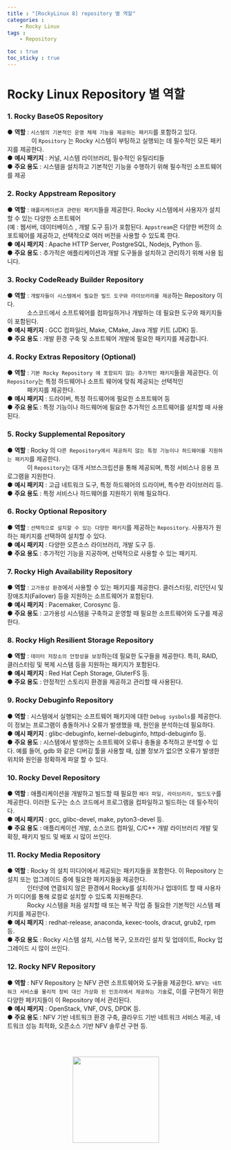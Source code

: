 ```yaml
---
title : "[RockyLinux 8] repository 별 역할"
categories :
    - Rocky Linux
tags :
    - Repository

toc : true
toc_sticky : true
---
```


# Rocky Linux Repository 별 역할

### 1. Rocky BaseOS Repository
● **역할** : `시스템의 기본적인 운영 체제 기능을 제공하는 패키지`를 포함하고 있다.<br>
　　　　이 `Rpository` 는 Rocky 시스템이 부팅하고 실행되는 데 필수적인 모든 패키지를 제공한다.<br>
● **예시 패키지** : 커널, 시스템 라이브러리, 필수적인 유틸리티들 <br>
● **주요 용도** : 시스템을 설치하고 기본적인 기능을 수행하기 위해 필수적인 소프트웨어를 제공

### 2. Rocky Appstream Repository
● **역할** : `애플리케이션과 관련된 패키지`들을 제공한다. Rocky 시스템에서 사용자가 설치할 수 있는 다양한 소프트웨어<br>(예 : 웹서버, 데이터베이스 , 개발 도구 등)가 포함된다. `Appstream`은 다양한 버전의 소포트웨어를 제공하고, 선택적으로 여러 버전을 사용할 수 있도록 한다. <br>
● **예시 패키지** : Apache HTTP Server, PostgreSQL, Nodejs, Python 등.<br>
● **주요 용도** : 추가적은 애플리케이션과 개발 도구들을 설치하고 관리하기 위해 사용 됩니다.

### 3. Rocky CodeReady Builder Repository
● **역할** : `개발자들이 시스템에서 필요한 빌드 도구와 라이브러리를 제공`하는 Repository 이다.<br>
　　　  소스코드에서 소프트웨어를 컴파일하거나 개발하는 데 필요한 도구와 패키지들이 포함된다.<br>
● **예시 패키지** : GCC 컴파일러, Make, CMake, Java 개발 키트 (JDK) 등. <br>
● **주요 용도** : 개발 환경 구축 및 소프트웨어 개발에 필요한 패키지를 제공합니다.

### 4. Rocky Extras Repository (Optional)
● **역할** : `기본 Rocky Repository 에 포함되지 않는 추가적인 패키지`들을 제공한다. 이 `Repository`는 특정 하드웨어나 소프트 웨어에 맞춰 제공되는 선택적인 <br>
　　　  패키지를 제공한다. <br>
● **예시 패키지** : 드라이버, 특정 하드웨어에 필요한 소프트웨어 등 <br>
● **주요 용도** : 특정 기능이나 하드웨어에 필요한 추가적인 소프트웨어를 설치할 때 사용된다.

### 5. Rocky Supplemental Repository
● **역할** : Rocky 의 `다른 Repository에서 제공하지 않는 특정 기능이나 하드웨어를 지원하는 패키지`를 제공한다.<br>
　　　  이 `Repository`는 대개 서브스크립션을 통해 제공되며, 특정 서비스나 응용 프로그램을 지원한다.<br>
● **예시 패키지** : 고급 네트워크 도구, 특정 하드웨어의 드라이버, 특수한 라이브러리 등.<br>
● **주요 용도** : 특정 서비스나 하드웨어를 지원하기 위해 필요하다.

### 6. Rocky Optional Repository
● **역할** : `선택적으로 설치할 수 있는 다양한 패키지`를 제공하는 `Repository`. 사용자가 원하는 패키지를 선택하여 설치할 수 있다.<br>
● **예시 패키지** : 다양한 오픈소스 라이브러리, 개발 도구 등.<br>
● **주요 용도** : 추가적인 기능을 지공하며, 선택적으로 사용할 수 있는 패키지.

### 7. Rocky High Availability Repository
● **역할** : `고가용성 환경`에서 사용할 수 있는 패키지를 제공한다. 클러스터링, 리던던시 및 장애조치(Failover) 등을 지원하는 소프트웨어가 포함된다. <br>
● **예시 패키지** : Pacemaker, Corosync 등.<br>
● **주요 용도** : 고가용성 시스템을 구축하교 운영할 때 필요한 소프트웨어와 도구를 제공한다.

### 8. Rocky High Resilient Storage Repository
● **역할** : `데이터 저장소의 안정성을 보장`하는데 필요한 도구들을 제공한다. 특히, RAID, 클러스터링 및 복제 시스템 등을 지원하는 패키지가 포함된다. <br>
● **예시 패키지** : Red Hat Ceph Storage, GluterFS 등.<br>
● **주요 용도** : 안정적인 스토리지 환경을 제공하고 관리할 때 사용된다.

### 9. Rocky Debuginfo Repository
● **역할** : 시스템에서 실행되는 소프트웨어 패키지에 대한 `Debug sysbols`를 제공한다. 이 정보는 프로그램이 충돌하거나 오류가 발생했을 때, 원인을 분석하는데 필요하다.<br>
● **예시 패키지** : glibc-debuginfo, kernel-debuginfo, httpd-debuginfo 등.<br>
● **주요 용도** : 시스템에서 발생하는 소프트웨어 오류나 충돌을 추적하고 분석할 수 있다. 예를 들어, gdb 와 같은 디버깅 툴을 사용할 때, 심볼 정보가 없으면 오류가 발생한 위치와 원인을 정확하게 파알 할 수 있다.

### 10. Rocky Devel Repository
● **역할** : 애플리케이션을 개발하고 빌드할 때 필요한 `헤더 파일, 라이브러리, 빌드도구`를 제공한다. 이러한 도구는 소스 코드에서 프로그램을 컴파일하고 빌드하는 데 필수적이다.<br>
● **예시 패키지** : gcc, glibc-devel, make, pyton3-devel 등.<br>
● **주요 용도** : 애플리케이션 개발, 소스코드 컴파일, C/C++ 개발 라이브러리 개발 및 확장, 패키지 빌드 및 배포 시 많이 쓰인다.

### 11. Rocky Media Repository
● **역할** : Rocky 의 설치 미디어에서 제공되는 패키지들을 포함한다. 이 Repository 는 설치 또는 업그레이드 중에 필요한 패키지들을 제공한다.<br>
　　　  인터넷에 연결되지 않은 환경에서 Rocky를 설치하거나 업데이트 할 때 사용자가 미디어를 통해 로컬로 설치할 수 있도록 지원해준다.<br>
　　　  Rocky 시스템을 처음 설치할 때 또는 복구 작업 중 필요한 기본적인 시스템 패키지를 제공한다.<br>
● **예시 패키지** : redhat-release, anaconda, kexec-tools, dracut, grub2, rpm 등.<br>
● **주요 용도** : Rocky 시스템 설치, 시스템 복구, 오프라인 설치 및 업데이트, Rocky 업그레이드 시 많이 쓰인다.

### 12. Rocky NFV Repository
● **역할** : NFV Repository 는 NFV 관련 소프트웨어와 도구들을 제공한다. `NFV는 네트워크 서비스를 물리적 장비 대신 가상화 된 인프라에서 제공하는 기술`로, 이를 구현하기 위한 다양한 페키지들이 이 Repository 에서 관리된다.<br>
● **예시 패키지** : OpenStack, VNF, OVS, DPDK 등. <br>
● **주요 용도** : NFV 기반 네트워크 환경 구축, 클라우드 기반 네트워크 서비스 제공, 네트워크 성능 최적화, 오픈소스 기반 NFV 솔루션 구현 등.<br>

<br><br>
<div style="text-align:center;">
<img src="https://github.com/hyundo0630/hyundo0630.github.io/blob/main/images/%EA%B0%90%EC%82%AC%ED%95%A9%EB%8B%88%EB%8B%A4.gif?raw=true" width="200" height="200">
</div>